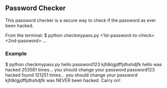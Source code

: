 ## Password Checker

This password checker is a secure way to check if the password as ever been hacked.

From the terminal:
$ python checkmypass.py <1st-password-to-check> <2nd-password> ...

### Example

$ python checkmypass.py hello password123 kjfdklgjdffjdhshdjfk
hello was hacked 253581 times... you should change your password
password123 hacked found 121251 times... you should change your password
kjfdklgjdffjdhshdjfk was NEVER been hacked. Carry on!

